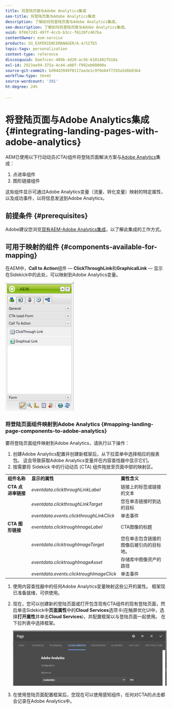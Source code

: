 ```yaml
---
title: 将登陆页面与Adobe Analytics集成
seo-title: 将登陆页面与Adobe Analytics集成
description: 了解如何将登陆页面与Adobe Analytics集成。
seo-description: 了解如何将登陆页面与Adobe Analytics集成。
uuid: 8f6672d1-497f-4ccb-b3cc-f6120fc467ba
contentOwner: msm-service
products: SG_EXPERIENCEMANAGER/6.4/SITES
topic-tags: personalization
content-type: reference
discoiquuid: 8ae7ccec-489b-4d20-ac56-6101402fb18a
exl-id: 2923ae94-375a-4c44-a08f-f992eb08000a
source-git-commit: bd94d3949f0117aa3e1c9f0e84f7293a5d6b03b4
workflow-type: tm+mt
source-wordcount: '391'
ht-degree: 24%

---
```


# 将登陆页面与Adobe Analytics集成{#integrating-landing-pages-with-adobe-analytics}

AEM已使用以下行动动员(CTA)组件将登陆页面解决方案与[Adobe Analytics](https://www.omniture.com/en/products/analytics/sitecatalyst)集成：

1. 点进率组件
1. 图形链接组件

这些组件显示可通过Adobe Analytics变量（流量、转化变量）映射的特定属性，以及成功事件，以将信息发送到Adobe Analytics。

## 前提条件 {#prerequisites}

Adobe建议您浏览[现有AEM-Adobe Analytics集成](/help/sites-administering/adobeanalytics.md)，以了解此集成的工作方式。

## 可用于映射的组件 {#components-available-for-mapping}

在AEM中，**Call to Action**&#x200B;组件 — **ClickThroughLink**&#x200B;和&#x200B;**GraphicalLink** — 显示在Sidekick中的此处，可以映射到Adobe Analytics变量。

![chlimage_1-21](assets/chlimage_1-21.jpeg)

### 将登陆页面组件映射到Adobe Analytics {#mapping-landing-page-components-to-adobe-analytics}

要将登陆页面组件映射到Adobe Analytics，请执行以下操作：

1. 创建Adobe Analytics配置并创建新框架后，从下拉菜单中选择相应的报表包。 这会导致获取Adobe Analytics变量并在内容查找器中显示它们。
1. 按需要将 Sidekick 中的行动动员 (CTA) 组件拖放至页面中部的映射区。

<table> 
 <tbody>
  <tr>
   <td><strong>组件名称</strong></td> 
   <td><strong>显示的属性</strong></td> 
   <td><strong>属性含义</strong></td> 
  </tr>
  <tr>
   <td><strong>CTA 点进率链接</strong></td> 
   <td><i>eventdata.clickthroughLinkLabel</i> <br /> </td> 
   <td>链接上的标签或链接的文本 </td> 
  </tr>
  <tr>
   <td><br type="_moz" /> </td> 
   <td><i>eventdata.clickthroughLinkTarget</i> <br /> </td> 
   <td>您在单击链接时到达的目标 </td> 
  </tr>
  <tr>
   <td><br type="_moz" /> </td> 
   <td><i>eventdata.events.clickthroughLinkClick</i> <br /> </td> 
   <td>单击事件 </td> 
  </tr>
  <tr>
   <td><strong>CTA 图形链接</strong></td> 
   <td><i>eventdata.clicktroughImageLabel</i> <br /> </td> 
   <td>CTA图像的标题 </td> 
  </tr>
  <tr>
   <td><br type="_moz" /> </td> 
   <td><i>eventdata.clicktroughImageTarget</i> <br /> </td> 
   <td>您在单击包含链接的图像后被引向的目标地。</td> 
  </tr>
  <tr>
   <td><br type="_moz" /> </td> 
   <td><i>eventdata.clicktroughImageAsset</i> <br /> </td> 
   <td>存储库中图像资产的路径 </td> 
  </tr>
  <tr>
   <td><br type="_moz" /> </td> 
   <td><i>eventdata.events.clicktroughImageClick</i> <br /> </td> 
   <td>单击事件</td> 
  </tr>
 </tbody>
</table>

1. 使用内容查找器中的任何Adobe Analytics变量映射这些公开的属性。 框架现已准备就绪，可供使用。
1. 现在，您可以创建新的登陆页面或打开包含现有CTA组件的现有登陆页面，然后单击Sidekick中&#x200B;**页面属性**&#x200B;中的&#x200B;**Cloud Services**&#x200B;选项卡(在触屏优化UI中，选择&#x200B;**打开属性**&#x200B;并单击&#x200B;**Cloud Services**)，并配置框架以与登陆页面一起使用。 在下拉列表中选择框架。

   ![chlimage_1-25](assets/chlimage_1-25.png)

1. 在使用登陆页面配置框架后，您现在可以使用感知组件，任何对CTA的点击都会记录在Adobe Analytics中。
